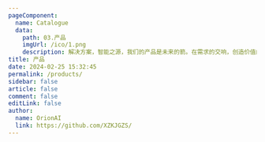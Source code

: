 ```yaml
---
pageComponent:
  name: Catalogue
  data:
    path: 03.产品
    imgUrl: /ico/1.png
    description: 解决方案，智能之源，我们的产品是未来的箭。在需求的交响，创造价值的篇章。
title: 产品
date: 2024-02-25 15:32:45
permalink: /products/
sidebar: false
article: false
comment: false
editLink: false
author:
  name: OrionAI 
  link: https://github.com/XZKJGZS/
---
```


